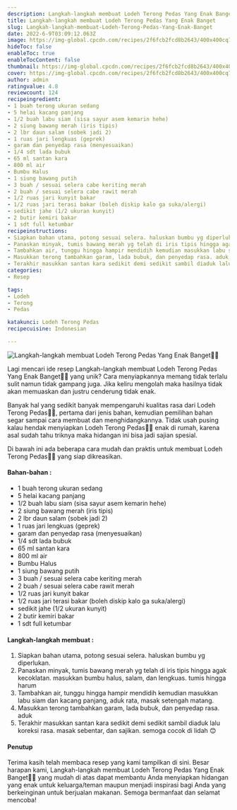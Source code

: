 ```yaml
---
description: Langkah-langkah membuat Lodeh Terong Pedas Yang Enak Banget"
title: Langkah-langkah membuat Lodeh Terong Pedas Yang Enak Banget
slug: Langkah-langkah-membuat-Lodeh-Terong-Pedas-Yang-Enak-Banget
date: 2022-6-9T03:09:12.063Z
image: https://img-global.cpcdn.com/recipes/2f6fcb2fcd8b2643/400x400cq70/photo.jpg
hideToc: false
enableToc: true
enableTocContent: false
thumbnail: https://img-global.cpcdn.com/recipes/2f6fcb2fcd8b2643/400x400cq70/photo.jpg
cover: https://img-global.cpcdn.com/recipes/2f6fcb2fcd8b2643/400x400cq70/photo.jpg
author: admin
ratingvalue: 4.8
reviewcount: 124
recipeingredient:
- 1 buah terong ukuran sedang
- 5 helai kacang panjang
- 1/2 buah labu siam (sisa sayur asem kemarin hehe)
- 2 siung bawang merah (iris tipis)
- 2 lbr daun salam (sobek jadi 2)
- 1 ruas jari lengkuas (geprek)
- garam dan penyedap rasa (menyesuaikan)
- 1/4 sdt lada bubuk
- 65 ml santan kara
- 800 ml air
- Bumbu Halus
- 1 siung bawang putih
- 3 buah / sesuai selera cabe keriting merah
- 2 buah / sesuai selera cabe rawit merah
- 1/2 ruas jari kunyit bakar
- 1/2 ruas jari terasi bakar (boleh diskip kalo ga suka/alergi)
- sedikit jahe (1/2 ukuran kunyit)
- 2 butir kemiri bakar
- 1 sdt full ketumbar
recipeinstructions:
- Siapkan bahan utama, potong sesuai selera. haluskan bumbu yg diperlukan.
- Panaskan minyak, tumis bawang merah yg telah di iris tipis hingga agak kecoklatan. masukkan bumbu halus, salam, dan lengkuas. tumis hingga harum
- Tambahkan air, tunggu hingga hampir mendidih kemudian masukkan labu siam dan kacang panjang, aduk rata, masak setengah matang.
- Masukkan terong tambahkan garam, lada bubuk, dan penyedap rasa. aduk
- Terakhir masukkan santan kara sedikit demi sedikit sambil diaduk lalu koreksi rasa. masak sebentar, dan sajikan. semoga cocok di lidah 😊
categories:
- Resep

tags:
- Lodeh
- Terong
- Pedas

katakunci: Lodeh Terong Pedas
recipecuisine: Indonesian

---
```


![Langkah-langkah membuat Lodeh Terong Pedas Yang Enak Banget👩‍🍳](https://img-global.cpcdn.com/recipes/2f6fcb2fcd8b2643/400x400cq70/photo.jpg)

Lagi mencari ide resep Langkah-langkah membuat Lodeh Terong Pedas Yang Enak Banget👩‍🍳 yang unik? Cara menyiapkannya memang tidak terlalu sulit namun tidak gampang juga. Jika keliru mengolah maka hasilnya tidak akan memuaskan dan justru cenderung tidak enak.

Banyak hal yang sedikit banyak mempengaruhi kualitas rasa dari Lodeh Terong Pedas👩‍🍳, pertama dari jenis bahan, kemudian pemilihan bahan segar sampai cara membuat dan menghidangkannya. Tidak usah pusing kalau hendak menyiapkan Lodeh Terong Pedas👩‍🍳 enak di rumah, karena asal sudah tahu triknya maka hidangan ini bisa jadi sajian spesial.

Di bawah ini ada beberapa cara mudah dan praktis untuk membuat Lodeh Terong Pedas👩‍🍳 yang siap dikreasikan.

<!--inarticleads1-->

#### Bahan-bahan :

- 1 buah terong ukuran sedang
- 5 helai kacang panjang
- 1/2 buah labu siam (sisa sayur asem kemarin hehe)
- 2 siung bawang merah (iris tipis)
- 2 lbr daun salam (sobek jadi 2)
- 1 ruas jari lengkuas (geprek)
- garam dan penyedap rasa (menyesuaikan)
- 1/4 sdt lada bubuk
- 65 ml santan kara
- 800 ml air
- Bumbu Halus
- 1 siung bawang putih
- 3 buah / sesuai selera cabe keriting merah
- 2 buah / sesuai selera cabe rawit merah
- 1/2 ruas jari kunyit bakar
- 1/2 ruas jari terasi bakar (boleh diskip kalo ga suka/alergi)
- sedikit jahe (1/2 ukuran kunyit)
- 2 butir kemiri bakar
- 1 sdt full ketumbar

<!--inarticleads2-->

#### Langkah-langkah membuat :

1. Siapkan bahan utama, potong sesuai selera. haluskan bumbu yg diperlukan.
1. Panaskan minyak, tumis bawang merah yg telah di iris tipis hingga agak kecoklatan. masukkan bumbu halus, salam, dan lengkuas. tumis hingga harum
1. Tambahkan air, tunggu hingga hampir mendidih kemudian masukkan labu siam dan kacang panjang, aduk rata, masak setengah matang.
1. Masukkan terong tambahkan garam, lada bubuk, dan penyedap rasa. aduk
1. Terakhir masukkan santan kara sedikit demi sedikit sambil diaduk lalu koreksi rasa. masak sebentar, dan sajikan. semoga cocok di lidah 😊

#### Penutup

Terima kasih telah membaca resep yang kami tampilkan di sini. Besar harapan kami, Langkah-langkah membuat Lodeh Terong Pedas Yang Enak Banget👩‍🍳 yang mudah di atas dapat membantu Anda menyiapkan hidangan yang enak untuk keluarga/teman maupun menjadi inspirasi bagi Anda yang berkeinginan untuk berjualan makanan. Semoga bermanfaat dan selamat mencoba!